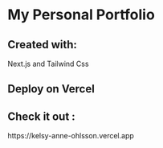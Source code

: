 <h1>My Personal Portfolio</h1>

<h2>Created with:</h2>
   <p> Next.js and Tailwind Css </p>

## Deploy on Vercel
<h2>Check it out :</h2>
<p>https://kelsy-anne-ohlsson.vercel.app</>

